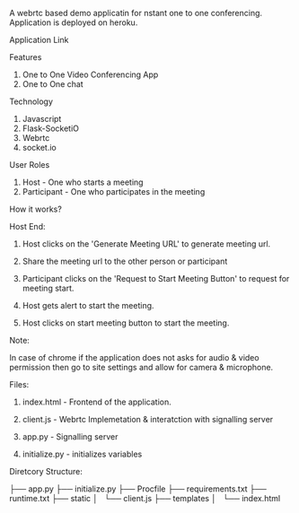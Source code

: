 A webrtc based demo applicatin for nstant one to one conferencing. Application is deployed on heroku.

Application Link

Features
1. One to One Video Conferencing App
2. One to One chat

Technology

1. Javascript
2. Flask-SocketiO
3. Webrtc
4. socket.io


User Roles

1. Host - One who starts a meeting 
2. Participant - One who participates in the meeting

How it works?

Host End:

1. Host clicks on the 'Generate Meeting URL' to generate meeting url.

2. Share the meeting url to the other person or participant

3. Participant clicks on the 'Request to Start Meeting Button' to request for meeting start.

4. Host gets alert to start the meeting.

5. Host clicks on start meeting button to start the meeting.


Note:

In case of chrome if the application does not asks for audio & video permission then go to site settings and allow for camera & microphone.


Files:

1. index.html - Frontend of the application.

2. client.js - Webrtc Implemetation & interatction with signalling server

3. app.py - Signalling server

4. initialize.py - initializes variables

Diretcory Structure:

├── app.py
├── initialize.py
├── Procfile
├── requirements.txt
├── runtime.txt
├── static
│   └── client.js
├── templates
│   └── index.html